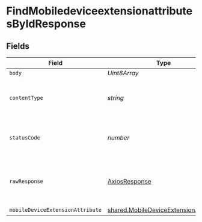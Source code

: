 # FindMobiledeviceextensionattributesByIdResponse


## Fields

| Field                                                                                          | Type                                                                                           | Required                                                                                       | Description                                                                                    |
| ---------------------------------------------------------------------------------------------- | ---------------------------------------------------------------------------------------------- | ---------------------------------------------------------------------------------------------- | ---------------------------------------------------------------------------------------------- |
| `body`                                                                                         | *Uint8Array*                                                                                   | :heavy_minus_sign:                                                                             | N/A                                                                                            |
| `contentType`                                                                                  | *string*                                                                                       | :heavy_check_mark:                                                                             | HTTP response content type for this operation                                                  |
| `statusCode`                                                                                   | *number*                                                                                       | :heavy_check_mark:                                                                             | HTTP response status code for this operation                                                   |
| `rawResponse`                                                                                  | [AxiosResponse](https://axios-http.com/docs/res_schema)                                        | :heavy_minus_sign:                                                                             | Raw HTTP response; suitable for custom response parsing                                        |
| `mobileDeviceExtensionAttribute`                                                               | [shared.MobileDeviceExtensionAttribute](../../models/shared/mobiledeviceextensionattribute.md) | :heavy_minus_sign:                                                                             | OK                                                                                             |